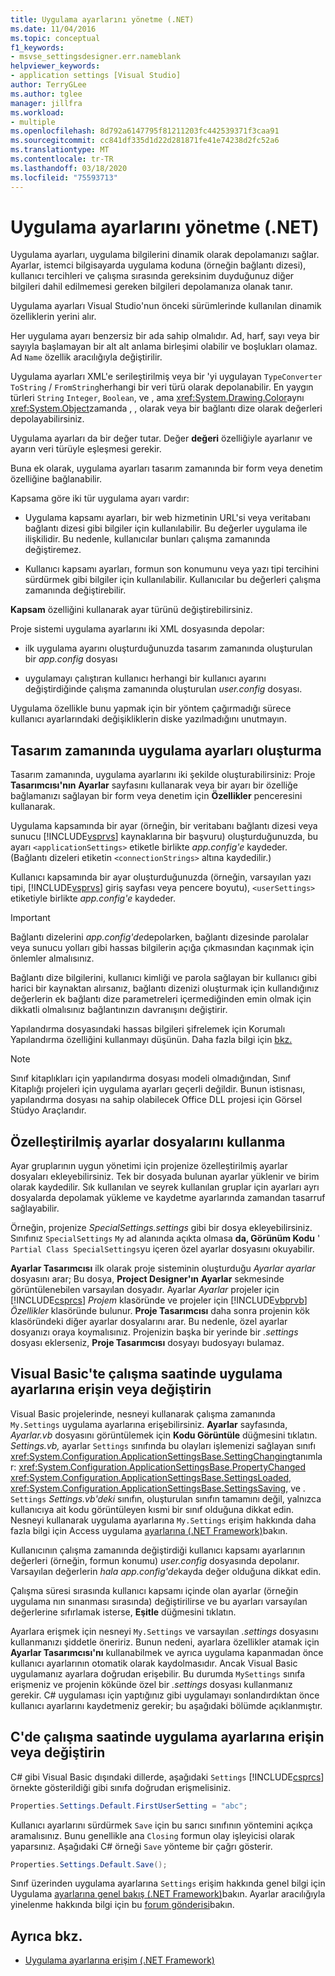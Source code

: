 ```yaml
---
title: Uygulama ayarlarını yönetme (.NET)
ms.date: 11/04/2016
ms.topic: conceptual
f1_keywords:
- msvse_settingsdesigner.err.nameblank
helpviewer_keywords:
- application settings [Visual Studio]
author: TerryGLee
ms.author: tglee
manager: jillfra
ms.workload:
- multiple
ms.openlocfilehash: 8d792a6147795f81211203fc442539371f3caa91
ms.sourcegitcommit: cc841df335d1d22d281871fe41e74238d2fc52a6
ms.translationtype: MT
ms.contentlocale: tr-TR
ms.lasthandoff: 03/18/2020
ms.locfileid: "75593713"
---
```

# <a name="manage-application-settings-net"></a>Uygulama ayarlarını yönetme (.NET)

Uygulama ayarları, uygulama bilgilerini dinamik olarak depolamanızı sağlar. Ayarlar, istemci bilgisayarda uygulama koduna (örneğin bağlantı dizesi), kullanıcı tercihleri ve çalışma sırasında gereksinim duyduğunuz diğer bilgileri dahil edilmemesi gereken bilgileri depolamanıza olanak tanır.

Uygulama ayarları Visual Studio'nun önceki sürümlerinde kullanılan dinamik özelliklerin yerini alır.

Her uygulama ayarı benzersiz bir ada sahip olmalıdır. Ad, harf, sayı veya bir sayıyla başlamayan bir alt alt anlama birleşimi olabilir ve boşlukları olamaz. Ad `Name` özellik aracılığıyla değiştirilir.

Uygulama ayarları XML'e serileştirilmiş veya bir 'yi uygulayan `TypeConverter` `ToString` / `FromString`herhangi bir veri türü olarak depolanabilir. En yaygın türleri `String` `Integer`, `Boolean`, ve , ama <xref:System.Drawing.Color>aynı <xref:System.Object>zamanda , , olarak veya bir bağlantı dize olarak değerleri depolayabilirsiniz.

Uygulama ayarları da bir değer tutar. Değer **değeri** özelliğiyle ayarlanır ve ayarın veri türüyle eşleşmesi gerekir.

Buna ek olarak, uygulama ayarları tasarım zamanında bir form veya denetim özelliğine bağlanabilir.

Kapsama göre iki tür uygulama ayarı vardır:

- Uygulama kapsamı ayarları, bir web hizmetinin URL'si veya veritabanı bağlantı dizesi gibi bilgiler için kullanılabilir. Bu değerler uygulama ile ilişkilidir. Bu nedenle, kullanıcılar bunları çalışma zamanında değiştiremez.

- Kullanıcı kapsamı ayarları, formun son konumunu veya yazı tipi tercihini sürdürmek gibi bilgiler için kullanılabilir. Kullanıcılar bu değerleri çalışma zamanında değiştirebilir.

**Kapsam** özelliğini kullanarak ayar türünü değiştirebilirsiniz.

Proje sistemi uygulama ayarlarını iki XML dosyasında depolar:

- ilk uygulama ayarını oluşturduğunuzda tasarım zamanında oluşturulan bir *app.config* dosyası

- uygulamayı çalıştıran kullanıcı herhangi bir kullanıcı ayarını değiştirdiğinde çalışma zamanında oluşturulan *user.config* dosyası.

Uygulama özellikle bunu yapmak için bir yöntem çağırmadığı sürece kullanıcı ayarlarındaki değişikliklerin diske yazılmadığını unutmayın.

## <a name="create-application-settings-at-design-time"></a>Tasarım zamanında uygulama ayarları oluşturma

Tasarım zamanında, uygulama ayarlarını iki şekilde oluşturabilirsiniz: Proje **Tasarımcısı'nın** **Ayarlar** sayfasını kullanarak veya bir ayarı bir özelliğe bağlamanızı sağlayan bir form veya denetim için **Özellikler** penceresini kullanarak.

Uygulama kapsamında bir ayar (örneğin, bir veritabanı bağlantı dizesi veya sunucu [!INCLUDE[vsprvs](../code-quality/includes/vsprvs_md.md)] kaynaklarına bir başvuru) oluşturduğunuzda, bu ayarı `<applicationSettings>` etiketle birlikte *app.config'e* kaydeder. (Bağlantı dizeleri etiketin `<connectionStrings>` altına kaydedilir.)

Kullanıcı kapsamında bir ayar oluşturduğunuzda (örneğin, varsayılan yazı tipi, [!INCLUDE[vsprvs](../code-quality/includes/vsprvs_md.md)] giriş sayfası veya pencere boyutu), `<userSettings>` etiketiyle birlikte *app.config'e* kaydeder.

> [!IMPORTANT]
> Bağlantı dizelerini *app.config'de*depolarken, bağlantı dizesinde parolalar veya sunucu yolları gibi hassas bilgilerin açığa çıkmasından kaçınmak için önlemler almalısınız.
>
> Bağlantı dize bilgilerini, kullanıcı kimliği ve parola sağlayan bir kullanıcı gibi harici bir kaynaktan alırsanız, bağlantı dizenizi oluşturmak için kullandığınız değerlerin ek bağlantı dize parametreleri içermediğinden emin olmak için dikkatli olmalısınız bağlantınızın davranışını değiştirir.
>
> Yapılandırma dosyasındaki hassas bilgileri şifrelemek için Korumalı Yapılandırma özelliğini kullanmayı düşünün. Daha fazla bilgi için [bkz.](/dotnet/framework/data/adonet/protecting-connection-information)

> [!NOTE]
> Sınıf kitaplıkları için yapılandırma dosyası modeli olmadığından, Sınıf Kitaplığı projeleri için uygulama ayarları geçerli değildir. Bunun istisnası, yapılandırma dosyası na sahip olabilecek Office DLL projesi için Görsel Stüdyo Araçlarıdır.

## <a name="use-customized-settings-files"></a>Özelleştirilmiş ayarlar dosyalarını kullanma

Ayar gruplarının uygun yönetimi için projenize özelleştirilmiş ayarlar dosyaları ekleyebilirsiniz. Tek bir dosyada bulunan ayarlar yüklenir ve birim olarak kaydedilir. Sık kullanılan ve seyrek kullanılan gruplar için ayarları ayrı dosyalarda depolamak yükleme ve kaydetme ayarlarında zamandan tasarruf sağlayabilir.

Örneğin, projenize *SpecialSettings.settings* gibi bir dosya ekleyebilirsiniz. Sınıfınız `SpecialSettings` `My` ad alanında açıkta olmasa **da, Görünüm Kodu** ' `Partial Class SpecialSettings`yu içeren özel ayarlar dosyasını okuyabilir.

**Ayarlar Tasarımcısı** ilk olarak proje sisteminin oluşturduğu *Ayarlar ayarlar* dosyasını arar; Bu dosya, **Project Designer'ın** **Ayarlar** sekmesinde görüntülenebilen varsayılan dosyadır. Ayarlar *Ayarlar* projeler için [!INCLUDE[csprcs](../data-tools/includes/csprcs_md.md)] *Projem* klasöründe ve projeler için [!INCLUDE[vbprvb](../code-quality/includes/vbprvb_md.md)] *Özellikler* klasöründe bulunur. **Proje Tasarımcısı** daha sonra projenin kök klasöründeki diğer ayarlar dosyalarını arar. Bu nedenle, özel ayarlar dosyanızı oraya koymalısınız. Projenizin başka bir yerinde bir *.settings* dosyası eklerseniz, **Proje Tasarımcısı** dosyayı budosyayı bulamaz.

## <a name="access-or-change-application-settings-at-run-time-in-visual-basic"></a>Visual Basic'te çalışma saatinde uygulama ayarlarına erişin veya değiştirin

Visual Basic projelerinde, nesneyi kullanarak çalışma zamanında `My.Settings` uygulama ayarlarına erişebilirsiniz. **Ayarlar** sayfasında, *Ayarlar.vb* dosyasını görüntülemek için **Kodu Görüntüle** düğmesini tıklatın. *Settings.vb,* ayarlar `Settings` sınıfında bu olayları işlemenizi sağlayan sınıfı <xref:System.Configuration.ApplicationSettingsBase.SettingChanging>tanımlar: <xref:System.Configuration.ApplicationSettingsBase.PropertyChanged> <xref:System.Configuration.ApplicationSettingsBase.SettingsLoaded>, <xref:System.Configuration.ApplicationSettingsBase.SettingsSaving>, ve . `Settings` *Settings.vb'deki* sınıfın, oluşturulan sınıfın tamamını değil, yalnızca kullanıcıya ait kodu görüntüleyen kısmi bir sınıf olduğuna dikkat edin. Nesneyi kullanarak uygulama ayarlarına `My.Settings` erişim hakkında daha fazla bilgi için Access uygulama [ayarlarına (.NET Framework)](/dotnet/visual-basic/developing-apps/programming/app-settings/accessing-application-settings)bakın.

Kullanıcının çalışma zamanında değiştirdiği kullanıcı kapsamı ayarlarının değerleri (örneğin, formun konumu) *user.config* dosyasında depolanır. Varsayılan değerlerin *hala app.config'de*kayda değer olduğuna dikkat edin.

Çalışma süresi sırasında kullanıcı kapsamı içinde olan ayarlar (örneğin uygulama nın sınanması sırasında) değiştirilirse ve bu ayarları varsayılan değerlerine sıfırlamak isterse, **Eşitle** düğmesini tıklatın.

Ayarlara erişmek için nesneyi `My.Settings` ve varsayılan *.settings* dosyasını kullanmanızı şiddetle öneririz. Bunun nedeni, ayarlara özellikler atamak için **Ayarlar Tasarımcısı'nı** kullanabilmek ve ayrıca uygulama kapanmadan önce kullanıcı ayarlarının otomatik olarak kaydolmasıdır. Ancak Visual Basic uygulamanız ayarlara doğrudan erişebilir. Bu durumda `MySettings` sınıfa erişmeniz ve projenin kökünde özel bir *.settings* dosyası kullanmanız gerekir. C# uygulaması için yaptığınız gibi uygulamayı sonlandırdıktan önce kullanıcı ayarlarını kaydetmeniz gerekir; bu aşağıdaki bölümde açıklanmıştır.

<!-- markdownlint-disable MD003 MD020 -->
## <a name="access-or-change-application-settings-at-run-time-in-c"></a>C'de çalışma saatinde uygulama ayarlarına erişin veya değiştirin #
<!-- markdownlint-enable MD003 MD020 -->

C# gibi Visual Basic dışındaki dillerde, aşağıdaki `Settings` [!INCLUDE[csprcs](../data-tools/includes/csprcs_md.md)] örnekte gösterildiği gibi sınıfa doğrudan erişmelisiniz.

```csharp
Properties.Settings.Default.FirstUserSetting = "abc";
```

Kullanıcı ayarlarını sürdürmek `Save` için bu sarıcı sınıfının yöntemini açıkça aramalısınız. Bunu genellikle ana `Closing` formun olay işleyicisi olarak yaparsınız. Aşağıdaki C# örneği `Save` yönteme bir çağrı gösterir.

```csharp
Properties.Settings.Default.Save();
```

Sınıf üzerinden uygulama ayarlarına `Settings` erişim hakkında genel bilgi için Uygulama [ayarlarına genel bakış (.NET Framework)](/dotnet/framework/winforms/advanced/application-settings-overview)bakın. Ayarlar aracılığıyla yinelenme hakkında bilgi için bu [forum gönderisi](https://social.msdn.microsoft.com/Forums/vstudio/40fbb470-f1e8-4a02-a4a0-9f62b54d0fc4/is-this-possible-propertiessettingsdefault?forum=csharpgeneral)bakın.

## <a name="see-also"></a>Ayrıca bkz.

- [Uygulama ayarlarına erişim (.NET Framework)](/dotnet/visual-basic/developing-apps/programming/app-settings/accessing-application-settings)
